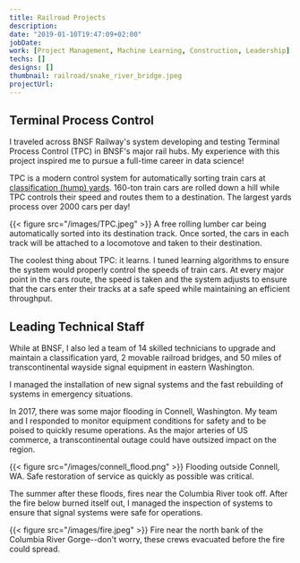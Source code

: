 ```yaml
---
title: Railroad Projects
description:
date: "2019-01-10T19:47:09+02:00"
jobDate:
work: [Project Management, Machine Learning, Construction, Leadership]
techs: []
designs: []
thumbnail: railroad/snake_river_bridge.jpeg
projectUrl:
---
```


## Terminal Process Control

I traveled across BNSF Railway's system developing and testing Terminal Process Control (TPC) in BNSF's major rail hubs.  My experience with this project inspired me to pursue a full-time career in data science!

TPC is a modern control system for automatically sorting train cars at [classification (hump) yards](https://www.google.com/url?sa=t&rct=j&q=&esrc=s&source=web&cd=19&cad=rja&uact=8&ved=2ahUKEwjLmpvti_XmAhVNj54KHUoXDX0QygQwEnoECAIQBw&url=https%3A%2F%2Fen.wikipedia.org%2Fwiki%2FClassification_yard%23Hump_yard&usg=AOvVaw1lfyrbpmsKRMIIWBMu9T46). 160-ton train cars are rolled down a hill while TPC controls their speed and routes them to a destination.  The largest yards process over 2000 cars per day!

{{< figure src="/images/TPC.jpeg" >}}
A free rolling lumber car being automatically sorted into its destination track. Once sorted, the cars in each track will be attached to a locomotove and taken to their destination.

The coolest thing about TPC: it learns.  I tuned learning algorithms to ensure the system would properly control the speeds of train cars.  At every major point in the cars route, the speed is taken and the system adjusts to ensure that the cars enter their tracks at a safe speed while maintaining an efficient throughput.

## Leading Technical Staff

While at BNSF, I also led a team of 14 skilled technicians to upgrade and maintain a classification yard, 2 movable railroad bridges, and 50 miles of transcontinental wayside signal equipment in eastern Washington.

I managed the installation of new signal systems and the fast rebuilding of systems in emergency situations.

In 2017, there was some major flooding in Connell, Washington.  My team and I responded to monitor equipment conditions for safety and to be poised to quickly resume operations.  As the major arteries of US commerce, a transcontinental outage could have outsized impact on the region.

{{< figure src="/images/connell_flood.png" >}}
Flooding outside Connell, WA.  Safe restoration of service as quickly as possible was critical.

The summer after these floods, fires near the Columbia River took off.  After the fire below burned itself out, I managed the inspection of systems to ensure that signal systems were safe for operations.

{{< figure src="/images/fire.jpeg" >}}
Fire near the north bank of the Columbia River Gorge--don't worry, these crews evacuated before the fire could spread.
